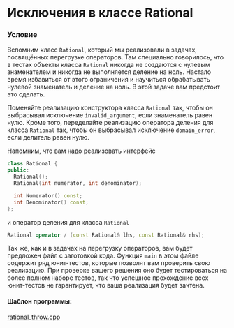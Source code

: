 # Исключения в классе Rational

### Условие
 
Вспомним класс `Rational`, который мы реализовали в задачах, посвящённых перегрузке операторов. Там специально говорилось, что в тестах объекты класса `Rational` никогда не создаются с нулевым знаменателем и никогда не выполняется деление на ноль. Настало время избавиться от этого ограничения и научиться обрабатывать нулевой знаменатель и деление на ноль. В этой задаче вам предстоит это сделать. 

Поменяйте реализацию конструктора класса `Rational` так, чтобы он выбрасывал исключение `invalid_argument`, если знаменатель  равен нулю. Кроме того, переделайте реализацию оператора деления для класса `Rational` так, чтобы он выбрасывал исключение `domain_error`, если делитель равен нулю.  

Напомним, что вам надо реализовать интерфейс

```c++
class Rational {
public:
  Rational();
  Rational(int numerator, int denominator);

  int Numerator() const;
  int Denominator() const;
};
```
и оператор деления для класса `Rational`

```c++
Rational operator / (const Rational& lhs, const Rational& rhs);
```

Так же, как и в задачах на перегрузку операторов, вам будет предложен файл с заготовкой кода. Функция `main` в этом файле содержит ряд юнит-тестов, которые позволят вам проверить свою реализацию. При проверке вашего решения оно будет тестироваться на более полном наборе тестов, так что успешное прохождение всех юнит-тестов не гарантирует, что ваша реализация будет зачтена.

#### Шаблон программы:

[rational_throw.cpp](source/rational_throw.cpp)